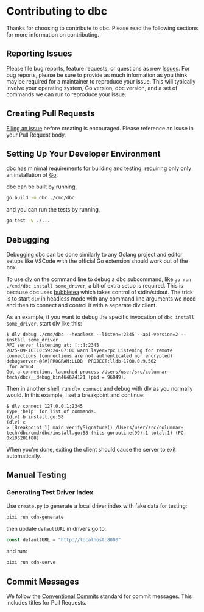 <!--
Copyright 2025 Columnar Technologies Inc.

Licensed under the Apache License, Version 2.0 (the "License");
you may not use this file except in compliance with the License.
You may obtain a copy of the License at

    http://www.apache.org/licenses/LICENSE-2.0

Unless required by applicable law or agreed to in writing, software
distributed under the License is distributed on an "AS IS" BASIS,
WITHOUT WARRANTIES OR CONDITIONS OF ANY KIND, either express or implied.
See the License for the specific language governing permissions and
limitations under the License.
-->

# Contributing to dbc

Thanks for choosing to contribute to dbc. Please read the following sections for more information on contributing.

## Reporting Issues

Please file bug reports, feature requests, or questions as new [Issues](https://github.com/columnar-tech/dbc/issues/new/choose). For bug reports, please be sure to provide as much information as you think may be required for a maintainer to reproduce your issue. This will typically involve your operating system, Go version, dbc version, and a set of commands we can run to reproduce your issue.

## Creating Pull Requests

[Filing an issue](https://github.com/columnar-tech/dbc/issues/new/choose) before creating is encouraged. Please reference an Isuse in your Pull Request body.

## Setting Up Your Developer Environment

dbc has minimal requirements for building and testing, requiring only only an installation of [Go](https://go.dev/doc/install).

dbc can be built by running,

```sh
go build -o dbc ./cmd/dbc
```

and you can run the tests by running,

```sh
go test -v ./...
```

## Debugging

Debugging dbc can be done similarly to any Golang project and editor setups like VSCode with the official Go extension should work out of the box.

To use [dlv](https://github.com/go-delve/delve) on the command line to debug a dbc subcommand, like `go run ./cmd/dbc install some_driver`, a bit of extra setup is required.
This is because dbc uses [bubbletea](https://github.com/charmbracelet/bubbletea/) which takes control of stdin/stdout.
The trick is to start `dlv` in headless mode with any command line arguments we need and then to connect and control it with a separate dlv client.

As an example, if you want to debug the specific invocation of `dbc install some_driver`, start dlv like this:

```console
$ dlv debug ./cmd/dbc --headless --listen=:2345 --api-version=2 -- install some_driver
API server listening at: [::]:2345
2025-09-16T10:59:24-07:00 warn layer=rpc Listening for remote connections (connections are not authenticated nor encrypted)
debugserver-@(#)PROGRAM:LLDB  PROJECT:lldb-1700.0.9.502
 for arm64.
Got a connection, launched process /Users/user/src/columnar-tech/dbc/__debug_bin464674121 (pid = 96049).
```

Then in another shell, run `dlv connect` and debug with dlv as you normally would. In this example, I set a breakpoint and continue:

```console
$ dlv connect 127.0.0.1:2345
Type 'help' for list of commands.
(dlv) b install.go:58
(dlv) c
> [Breakpoint 1] main.verifySignature() /Users/user/src/columnar-tech/dbc/cmd/dbc/install.go:58 (hits goroutine(99):1 total:1) (PC: 0x105201f88)
```

When you're done, exiting the client should cause the server to exit automatically.

## Manual Testing

### Generating Test Driver Index

Use `create.py` to generate a local driver index with fake data for testing:

```sh
pixi run cdn-generate
```

then update `defaultURL` in drivers.go to:

```go
const defaultURL = "http://localhost:8000"
```

and run:

```sh
pixi run cdn-serve
```

## Commit Messages

We follow the [Conventional Commits](https://www.conventionalcommits.org) standard for commit messages. This includes titles for Pull Requests.
